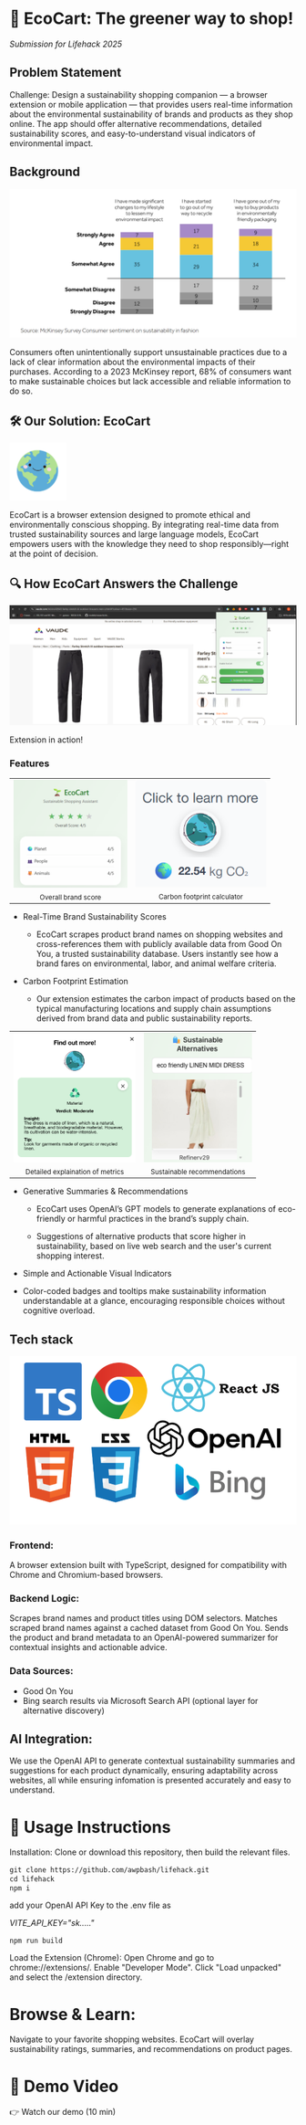 # 🌿 EcoCart: The greener way to shop!

*Submission for Lifehack 2025*

## Problem Statement

Challenge:
Design a sustainability shopping companion — a browser extension or mobile application — that provides users real-time information about the environmental sustainability of brands and products as they shop online. The app should offer alternative recommendations, detailed sustainability scores, and easy-to-understand visual indicators of environmental impact.

## Background
![chart](assets/chart.png)

Consumers often unintentionally support unsustainable practices due to a lack of clear information about the environmental impacts of their purchases. According to a 2023 McKinsey report, 68% of consumers want to make sustainable choices but lack accessible and reliable information to do so.

## 🛠️ Our Solution: EcoCart
<img src="assets/icon.png" alt="Logo" width="100"/>

EcoCart is a browser extension designed to promote ethical and environmentally conscious shopping. By integrating real-time data from trusted sustainability sources and large language models, EcoCart empowers users with the knowledge they need to shop responsibly—right at the point of decision.

## 🔍 How EcoCart Answers the Challenge
![](assets/extension.png)

Extension in action!

### Features
<div align="center">
    <table>
    <tr>
        <td align="center">
        <img src="assets/overall.png" alt="Icon 1" width="200"/>
        <br/><sub>Overall brand score</sub>
        </td>
        <td align="center">
        <img src="assets/carbon.png" alt="Icon 2" width="230"/>
        <br/><sub>Carbon footprint calculator</sub>
        </td>
    </tr>
    </table>
</div>

- Real-Time Brand Sustainability Scores
    - EcoCart scrapes product brand names on shopping websites and cross-references them with publicly available data from Good On You, a trusted sustainability database. Users instantly see how a brand fares on environmental, labor, and animal welfare criteria.

- Carbon Footprint Estimation
    - Our extension estimates the carbon impact of products based on the typical manufacturing locations and supply chain assumptions derived from brand data and public sustainability reports.

<div align="center">
    <table>
    <tr>
        <td align="center">
        <img src="assets/image.png" alt="Icon 1" width="215"/>
        <br/><sub>Detailed explaination of metrics</sub>
        </td>
        <td align="center">
        <img src="assets/recco.png" alt="Icon 2" width="190"/>
        <br/><sub>Sustainable recommendations</sub>
        </td>
    </tr>
    </table>
</div>

- Generative Summaries & Recommendations

    - EcoCart uses OpenAI’s GPT models to generate explanations of eco-friendly or harmful practices in the brand’s supply chain.

    - Suggestions of alternative products that score higher in sustainability, based on live web search and the user's current shopping interest.
- Simple and Actionable Visual Indicators
- Color-coded badges and tooltips make sustainability information understandable at a glance, encouraging responsible choices without cognitive overload.

## Tech stack

![stack](assets/tech.png)
### Frontend:
A browser extension built with TypeScript, designed for compatibility with Chrome and Chromium-based browsers.

### Backend Logic:
Scrapes brand names and product titles using DOM selectors.
Matches scraped brand names against a cached dataset from Good On You.
Sends the product and brand metadata to an OpenAI-powered summarizer for contextual insights and actionable advice.

### Data Sources:
- Good On You
- Bing search results via Microsoft Search API (optional layer for alternative discovery)

  
## AI Integration:
We use the OpenAI API to generate contextual sustainability summaries and suggestions for each product dynamically, ensuring adaptability across websites, all while ensuring infomation is presented accurately and easy to understand.

# 🚀 Usage Instructions

Installation:
Clone or download this repository, then build the relevant files.
```
git clone https://github.com/awpbash/lifehack.git
cd lifehack
npm i
```

add your OpenAI API Key to the .env file as

*VITE_API_KEY="sk....."*
```
npm run build
```
Load the Extension (Chrome):
Open Chrome and go to chrome://extensions/.
Enable "Developer Mode".
Click "Load unpacked" and select the /extension directory.

# Browse & Learn:
Navigate to your favorite shopping websites.
EcoCart will overlay sustainability ratings, summaries, and recommendations on product pages.

# 🎥 Demo Video

👉 Watch our demo (10 min)